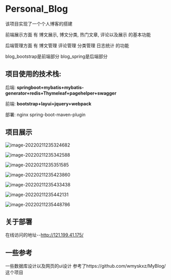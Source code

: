 # Personal_Blog

该项目实现了一个个人博客的搭建

前端展示方面 有 博文展示, 博文分类, 热门文章, 评论以及展示 的基本功能

后端管理方面 有 博文管理 评论管理 分类管理 日志统计 的功能

blog_bootstrap是前端部分  blog_spring是后端部分

## 项目使用的技术栈:

后端: **springboot+mybatis+mybatis-generator+redis+Thymeleaf+pagehelper+swagger**

前端: **bootstrap+layui+jquery+webpack**

部署: nginx spring-boot-maven-plugin


## 项目展示

![image-20220211235324682](https://cnblog-img-william.oss-cn-beijing.aliyuncs.com/img/image-20220211235324682.png)

![image-20220211235342588](https://cnblog-img-william.oss-cn-beijing.aliyuncs.com/img/image-20220211235342588.png)

![image-20220211235351585](https://cnblog-img-william.oss-cn-beijing.aliyuncs.com/img/image-20220211235351585.png)

![image-20220211235423860](https://cnblog-img-william.oss-cn-beijing.aliyuncs.com/img/image-20220211235423860.png)

![image-20220211235433438](https://cnblog-img-william.oss-cn-beijing.aliyuncs.com/img/image-20220211235433438.png)

![image-20220211235442131](https://cnblog-img-william.oss-cn-beijing.aliyuncs.com/img/image-20220211235442131.png)

![image-20220211235448786](https://cnblog-img-william.oss-cn-beijing.aliyuncs.com/img/image-20220211235448786.png)

## 关于部署

在线访问的地址--http://121.199.41.175/

## 一些参考

一些数据库设计以及网页的ui设计 参考了https://github.com/wmyskxz/MyBlog/这个项目 

